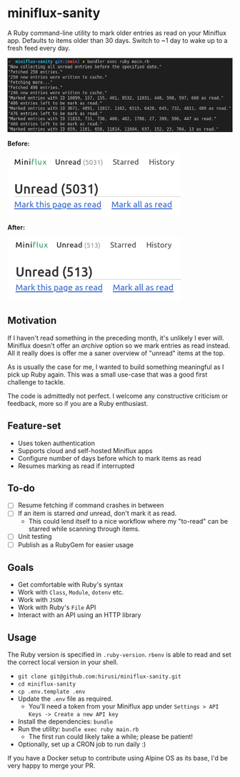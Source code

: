 # miniflux-sanity

A Ruby command-line utility to mark older entries as read on your Miniflux app. Defaults to items older than 30 days. Switch to ~1 day to wake up to a fresh feed every day.

![A screenshot from my Terminal showcasing the utility in action](./assets/miniflux-sanity_cli.png)

__Before:__

![A screenshot from my Miniflux app showing 5031 unread items](./assets/miniflux-sanity_before.png)

__After:__

![A screenshot from my Miniflux app showing 516 unread items](./assets/miniflux-sanity_after.png)

## Motivation

If I haven't read something in the preceding month, it's unlikely I ever will. Miniflux doesn't offer an _archive_ option so we mark entries as read instead. All it really does is offer me a saner overview of "unread" items at the top.

As is usually the case for me, I wanted to build something meaningful as I pick up Ruby again. This was a small use-case that was a good first challenge to tackle.

The code is admittedly not perfect. I welcome any constructive criticism or feedback, more so if you are a Ruby enthusiast.

## Feature-set

- Uses token authentication
- Supports cloud and self-hosted Miniflux apps
- Configure number of days before which to mark items as read
- Resumes marking as read if interrupted

## To-do

- [ ] Resume fetching if command crashes in between
- [ ] If an item is starred _and_ unread, don't mark it as read.
    - This could lend itself to a nice workflow where my "to-read" can be starred while scanning through items.
- [ ] Unit testing
- [ ] Publish as a RubyGem for easier usage

## Goals

- Get comfortable with Ruby's syntax
- Work with `Class`, `Module`, `dotenv` etc.
- Work with `JSON`
- Work with Ruby's `File` API
- Interact with an API using an HTTP library

## Usage

The Ruby version is specified in `.ruby-version`. `rbenv` is able to read and set the correct local version in your shell.

- `git clone git@github.com:hirusi/miniflux-sanity.git`
- `cd miniflux-sanity`
- `cp .env.template .env`
- Update the `.env` file as required.
    - You'll need a token from your Miniflux app under `Settings > API Keys -> Create a new API key`
- Install the dependencies: `bundle`
- Run the utility: `bundle exec ruby main.rb`
    - The first run could likely take a while; please be patient!
- Optionally, set up a CRON job to run daily :)

If you have a Docker setup to contribute using Alpine OS as its base, I'd be very happy to merge your PR.
